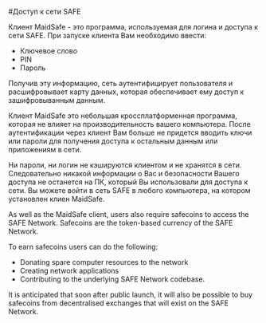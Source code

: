 #Доступ к сети SAFE

Клиент MaidSafe - это программа, используемая для логина и доступа к сети SAFE. При запуске клиента Вам необходимо ввести: 

* Ключевое слово
* PIN
* Пароль

Получив эту информацию, сеть аутентифицирует пользователя и расшифровывает карту данных, которая обеспечивает ему доступ к зашифровыванным данным.

Клиент MaidSafe это небольшая кроссплатформенная программа, которая не влияет на производительность вашего компьютера. После аутентификации через клиент Вам больше не придется вводить ключи или пароли для получения доступа к остальным данным или приложениям в сети.

Ни пароли, ни логин не кэшируются клиентом и не хранятся в сети. Следовательно никакой информации о Вас и безопасности Вашего доступа не останется на ПК, который Вы использовали для доступа к сети. Вы можете войти в сеть SAFE в любого компьютера, на котором установлен клиен MaidSafe.

As well as the MaidSafe client, users also require safecoins to access the SAFE Network. Safecoins are the token-based currency of the SAFE Network.

To earn safecoins users can do the following:

* Donating spare computer resources to the network
* Creating network applications
* Contributing to the underlying SAFE Network codebase.

It is anticipated that soon after public launch, it will also be possible to buy safecoins from decentralised exchanges that will exist on the SAFE Network.
